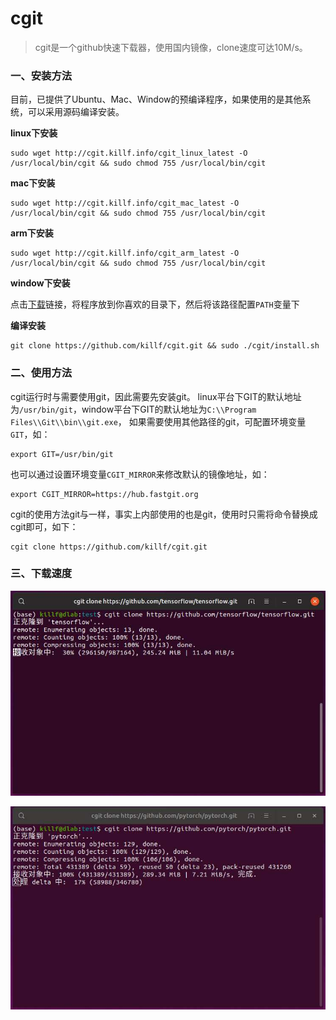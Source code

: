 # cgit

> cgit是一个github快速下载器，使用国内镜像，clone速度可达10M/s。

### 一、安装方法

目前，已提供了Ubuntu、Mac、Window的预编译程序，如果使用的是其他系统，可以采用源码编译安装。

**linux下安装**
```shell script
sudo wget http://cgit.killf.info/cgit_linux_latest -O /usr/local/bin/cgit && sudo chmod 755 /usr/local/bin/cgit
```

**mac下安装**
```shell script
sudo wget http://cgit.killf.info/cgit_mac_latest -O /usr/local/bin/cgit && sudo chmod 755 /usr/local/bin/cgit
```

**arm下安装**
```shell script
sudo wget http://cgit.killf.info/cgit_arm_latest -O /usr/local/bin/cgit && sudo chmod 755 /usr/local/bin/cgit
```

**window下安装**

点击[下载](http://cgit.killf.info/cgit.exe)链接，将程序放到你喜欢的目录下，然后将该路径配置`PATH`变量下

**编译安装**
```shell script
git clone https://github.com/killf/cgit.git && sudo ./cgit/install.sh
```

### 二、使用方法

cgit运行时与需要使用git，因此需要先安装git。
linux平台下GIT的默认地址为`/usr/bin/git`，window平台下GIT的默认地址为`C:\\Program Files\\Git\\bin\\git.exe`，
如果需要使用其他路径的git，可配置环境变量`GIT`，如：

```shell
export GIT=/usr/bin/git
```

也可以通过设置环境变量`CGIT_MIRROR`来修改默认的镜像地址，如：

```shell
export CGIT_MIRROR=https://hub.fastgit.org
```

cgit的使用方法git与一样，事实上内部使用的也是git，使用时只需将命令替换成cgit即可，如下：

```
cgit clone https://github.com/killf/cgit.git
```

### 三、下载速度

![](doc/img1.jpg)

![](doc/img2.jpg)

